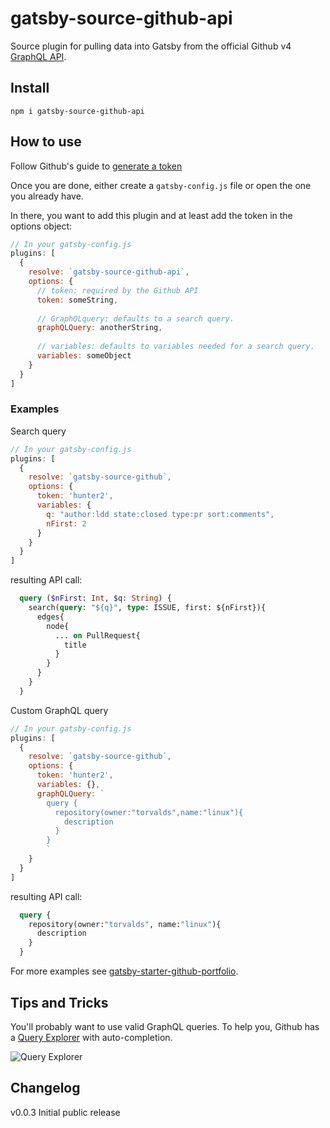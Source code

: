 # gatsby-source-github-api
Source plugin for pulling data into Gatsby from the official Github v4 [GraphQL API](https://developer.github.com/v4/).

## Install
`npm i gatsby-source-github-api`

## How to use
Follow Github's guide to [generate a token](https://help.github.com/articles/creating-a-personal-access-token-for-the-command-line/)

Once you are done, either create a `gatsby-config.js` file or open the one you already have.

In there, you want to add this plugin and at least add the token in the options object:
```javascript
// In your gatsby-config.js
plugins: [
  {
    resolve: `gatsby-source-github-api`,
    options: {
      // token: required by the Github API
      token: someString,
      
      // GraphQLquery: defaults to a search query.
      graphQLQuery: anotherString,
      
      // variables: defaults to variables needed for a search query.
      variables: someObject
    }
  }
]
```

### Examples

Search query
```javascript
// In your gatsby-config.js
plugins: [
  {
    resolve: `gatsby-source-github`,
    options: {
      token: 'hunter2',
      variables: {
        q: "author:ldd state:closed type:pr sort:comments",
        nFirst: 2
      }
    }
  }
]
```
resulting API call:
```graphql
  query ($nFirst: Int, $q: String) {
    search(query: "${q}", type: ISSUE, first: ${nFirst}){
      edges{
        node{
          ... on PullRequest{
            title
          }
        }
      }
    }
  }
```

Custom GraphQL query 
```javascript
// In your gatsby-config.js
plugins: [
  {
    resolve: `gatsby-source-github`,
    options: {
      token: 'hunter2',
      variables: {},
      graphQLQuery: `
        query {
          repository(owner:"torvalds",name:"linux"){
            description
          }
        }
        `
    }
  }
]
```
resulting API call:
```graphql
  query {
    repository(owner:"torvalds", name:"linux"){
      description
    }
  }
```

For more examples see [gatsby-starter-github-portfolio](https://github.com/ldd/gatsby-starter-github-portfolio).

## Tips and Tricks

You'll probably want to use valid GraphQL queries. To help you, Github has a [Query Explorer](https://developer.github.com/v4/explorer/) with auto-completion.

![Query Explorer](https://user-images.githubusercontent.com/1187476/30273078-69695a10-96c5-11e7-90b8-7dc876cc214a.png)

## Changelog

v0.0.3    Initial public release
